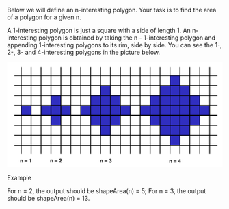 Below we will define an n-interesting polygon. Your task is to find the area of a polygon for a given n.

A 1-interesting polygon is just a square with a side of length 1. An n-interesting polygon is obtained by taking the n - 1-interesting polygon and appending 1-interesting polygons to its rim, side by side. You can see the 1-, 2-, 3- and 4-interesting polygons in the picture below.

![Shape Area](shapeArea/area.png?raw=true "Shape Area")

Example

For n = 2, the output should be
shapeArea(n) = 5;
For n = 3, the output should be
shapeArea(n) = 13.